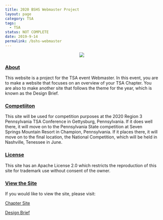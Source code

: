 ```yaml
---
title: 2020 BSHS Webmaster Project
layout: page
category: TSA
tags: 
  - TSA
status: NOT COMPLETE
date: 2019-9-14
permalink: /bshs-webmaster
---
```


<center><img src="https://www.bradykondek.ga/pics/tsa-logo.png"></center>

### <u>About</u>

This website is a project for the TSA event Webmaster.  In this event, you are to make a website that focuses on an overview of your TSA Chapter.  You are also to make another site that follows the theme for the year, which is known as the Design Brief.

### <u>Competiiton</u>

This site will be used for competition purposes at the 2020 Region 3 Pennsylvania TSA Conference in Gettysburg, Pennsylvania.  If it does well there, it will move on to the Pennsylvania State competition at Seven Springs Mountain Resort in Champion, Pennsylvania.  If it places there, it will move on to the final location, the National Competition, which will be held in Nashville, Tenessee in June.

### <u>License</u>

This site has an Apache License 2.0 which restricts the reproduction of this site for trademark use without consent of the owner.

### <u>View the Site</u>

If you would like to view the site, please visit:

<a target="_blank" href="https://www.bshswebmaster.ga">Chapter Site</a>

<a target="_blank" href="https://designbrief.bshswebmaster.ga">Design Brief</a>
